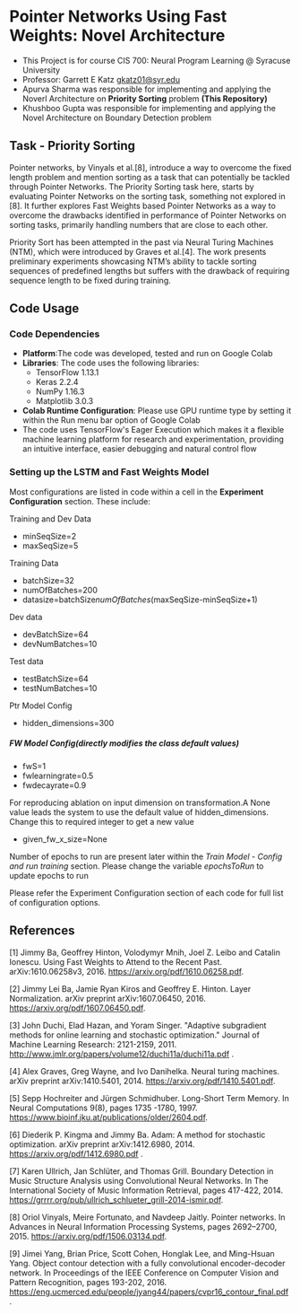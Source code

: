 # Pointer Networks Using Fast Weights: Novel Architecture

- This Project is for course CIS 700: Neural Program Learning @ Syracuse University
- Professor: Garrett E Katz <gkatz01@syr.edu>
- Apurva Sharma was responsible for implementing and applying the Noverl Architecture on **Priority Sorting** problem **(This Repository)**
- Khushboo Gupta was responsible for implementing and applying the Novel Architecture on Boundary Detection problem 


## Task - Priority Sorting


Pointer networks, by Vinyals et al.[8], introduce a way to overcome the fixed length problem and mention sorting as a task that can potentially be tackled through Pointer Networks. The Priority Sorting task here, starts by evaluating Pointer Networks on the sorting task, something not explored in [8]. It further explores Fast Weights based Pointer Networks as a way to overcome the drawbacks identified in performance of Pointer Networks on sorting tasks, primarily handling numbers that are close to each other.

Priority Sort has been attempted in the past via Neural Turing Machines (NTM), which were introduced by Graves et al.[4]. The work presents preliminary experiments showcasing NTM’s ability to tackle sorting sequences of predefined lengths but suffers with the drawback of requiring sequence length to be fixed during training.

## Code Usage

### Code Dependencies

- **Platform**:The code was developed, tested and run on Google Colab
- **Libraries**: The code uses the following libraries:
    - TensorFlow 1.13.1
    - Keras 2.2.4
    - NumPy 1.16.3  
    - Matplotlib 3.0.3
- **Colab Runtime Configuration**: Please use GPU runtime type by setting it within the Run menu bar option of Google Colab
- The code uses TensorFlow's Eager Execution which makes it a flexible machine learning platform for research and experimentation, providing an intuitive interface, easier debugging and natural control flow


### Setting up the LSTM and Fast Weights Model
Most configurations are listed in code within a cell in the **Experiment Configuration** section. These include:

Training and Dev Data
- minSeqSize=2
- maxSeqSize=5

Training Data
- batchSize=32
- numOfBatches=200
- datasize=batchSize*numOfBatches*(maxSeqSize-minSeqSize+1)

Dev data
- devBatchSize=64
- devNumBatches=10

Test data
- testBatchSize=64
- testNumBatches=10

Ptr Model Config
- hidden_dimensions=300

##### FW Model Config(directly modifies the class default values)
- fwS=1
- fwlearningrate=0.5
- fwdecayrate=0.9

For reproducing ablation on input dimension on transformation.A None value leads the system to use the default value of hidden_dimensions. Change this to required integer to get a new value
- given_fw_x_size=None

Number of epochs to run are present later within the *Train Model - Config and run training* section. Please change the variable *epochsToRun* to update epochs to run

Please refer the Experiment Configuration section of each code for full list of configuration options.


## References

[1] Jimmy Ba, Geoffrey Hinton, Volodymyr Mnih, Joel Z. Leibo and Catalin Ionescu. Using Fast Weights to Attend to the Recent Past. arXiv:1610.06258v3, 2016. https://arxiv.org/pdf/1610.06258.pdf.

[2] Jimmy Lei Ba, Jamie Ryan Kiros and Geoffrey E. Hinton. Layer Normalization. arXiv preprint arXiv:1607.06450, 2016. https://arxiv.org/pdf/1607.06450.pdf.

[3] John Duchi, Elad Hazan, and Yoram Singer. "Adaptive subgradient methods for online learning and stochastic optimization." Journal of Machine Learning Research: 2121-2159, 2011. http://www.jmlr.org/papers/volume12/duchi11a/duchi11a.pdf .

[4] Alex Graves, Greg Wayne, and Ivo Danihelka. Neural turing machines. arXiv preprint arXiv:1410.5401, 2014. https://arxiv.org/pdf/1410.5401.pdf.

[5] Sepp Hochreiter and Jürgen Schmidhuber. Long-Short Term Memory. In Neural Computations 9(8), pages 1735 -1780, 1997. https://www.bioinf.jku.at/publications/older/2604.pdf.

[6] Diederik P. Kingma and Jimmy Ba. Adam: A method for stochastic optimization. arXiv preprint arXiv:1412.6980, 2014. https://arxiv.org/pdf/1412.6980.pdf .

[7] Karen Ullrich, Jan Schlüter, and Thomas Grill. Boundary Detection in Music Structure Analysis using Convolutional Neural Networks. In The International Society of Music Information Retrieval, pages 417-422, 2014. https://grrrr.org/pub/ullrich_schlueter_grill-2014-ismir.pdf.

[8] Oriol Vinyals, Meire Fortunato, and Navdeep Jaitly. Pointer networks. In Advances in Neural Information Processing Systems, pages 2692–2700, 2015. https://arxiv.org/pdf/1506.03134.pdf.

[9] Jimei Yang, Brian Price, Scott Cohen, Honglak Lee, and Ming-Hsuan Yang. Object contour detection with a fully convolutional encoder-decoder network. In Proceedings of the IEEE Conference on Computer Vision and Pattern Recognition, pages 193-202, 2016. https://eng.ucmerced.edu/people/jyang44/papers/cvpr16_contour_final.pdf .

